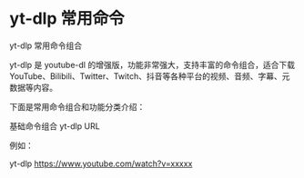 # yt-dlp 常用命令
yt-dlp 常用命令组合

yt-dlp 是 youtube-dl 的增强版，功能非常强大，支持丰富的命令组合，适合下载 YouTube、Bilibili、Twitter、Twitch、抖音等各种平台的视频、音频、字幕、元数据等内容。

下面是常用命令组合和功能分类介绍：

基础命令组合
yt-dlp URL

例如：

yt-dlp https://www.youtube.com/watch?v=xxxxx
